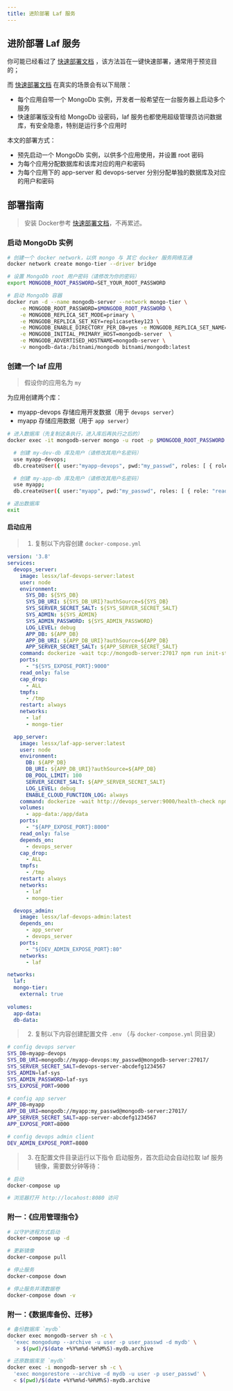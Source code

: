 ```yaml
---
title: 进阶部署 Laf 服务
---
```


## 进阶部署 Laf 服务

你可能已经看过了 [快速部署文档](./quick.md) ，该方法旨在一键快速部署，通常用于预览目的；

而 [快速部署文档](./quick.md) 在真实的场景会有以下局限：

- 每个应用自带一个 MongoDb 实例，开发者一般希望在一台服务器上启动多个服务
- 快速部署版没有给 MongoDb 设密码，laf 服务也都使用超级管理员访问数据库，有安全隐患，特别是运行多个应用时

本文的部署方式：
- 预先启动一个 MongoDb 实例，以供多个应用使用，并设置 root 密码
- 为每个应用分配数据库和该库对应的用户和密码
- 为每个应用下的 app-server 和 devops-server 分别分配单独的数据库及对应的用户和密码


## 部署指南


> 安装 Docker参考 [快速部署文档](./quick.md)，不再累述。

### 启动 MongoDb 实例

```sh
# 创建一个 docker network，以供 mongo 与 其它 docker 服务网络互通
docker network create mongo-tier --driver bridge

# 设置 MongoDb root 用户密码（请修改为你的密码）
export MONGODB_ROOT_PASSWORD=SET_YOUR_ROOT_PASSWORD

# 启动 MongoDb 容器
docker run -d --name mongodb-server --network mongo-tier \
    -e MONGODB_ROOT_PASSWORD=$MONGODB_ROOT_PASSWORD \
    -e MONGODB_REPLICA_SET_MODE=primary \
    -e MONGODB_REPLICA_SET_KEY=replicasetkey123 \
    -e MONGODB_ENABLE_DIRECTORY_PER_DB=yes -e MONGODB_REPLICA_SET_NAME=rs0 \
    -e MONGODB_INITIAL_PRIMARY_HOST=mongodb-server  \
    -e MONGODB_ADVERTISED_HOSTNAME=mongodb-server \
    -v mongodb-data:/bitnami/mongodb bitnami/mongodb:latest
```

### 创建一个 laf 应用

> 假设你的应用名为 `my`

为应用创建两个库：
- myapp-devops 存储应用开发数据（用于 `devops server`）
- myapp 存储应用数据（用于 `app server`）


```sh
# 进入数据库（先复制这条执行，进入库后再执行之后的）
docker exec -it mongodb-server mongo -u root -p $MONGODB_ROOT_PASSWORD

  # 创建 my-dev-db 库及用户（请修改其用户名密码）
  use myapp-devops;
  db.createUser({ user:"myapp-devops", pwd:"my_passwd", roles: [ { role: "readWrite", db: "myapp-devops" } ]});

  # 创建 my-app-db 库及用户（请修改其用户名密码）
  use myapp;
  db.createUser({ user:"myapp", pwd:"my_passwd", roles: [ { role: "readWrite", db: "myapp" } ]});

# 退出数据库
exit
```

#### 启动应用

> 1. 复制以下内容创建 `docker-compose.yml`

```yml
version: '3.8'
services: 
  devops_server:
    image: lessx/laf-devops-server:latest
    user: node
    environment: 
      SYS_DB: ${SYS_DB}
      SYS_DB_URI: ${SYS_DB_URI}?authSource=${SYS_DB}
      SYS_SERVER_SECRET_SALT: ${SYS_SERVER_SECRET_SALT}
      SYS_ADMIN: ${SYS_ADMIN}
      SYS_ADMIN_PASSWORD: ${SYS_ADMIN_PASSWORD}
      LOG_LEVEL: debug
      APP_DB: ${APP_DB}
      APP_DB_URI: ${APP_DB_URI}?authSource=${APP_DB}
      APP_SERVER_SECRET_SALT: ${APP_SERVER_SECRET_SALT}
    command: dockerize -wait tcp://mongodb-server:27017 npm run init-start
    ports:
      - "${SYS_EXPOSE_PORT}:9000"
    read_only: false
    cap_drop: 
      - ALL
    tmpfs: 
      - /tmp
    restart: always
    networks: 
      - laf
      - mongo-tier

  app_server:
    image: lessx/laf-app-server:latest
    user: node
    environment: 
      DB: ${APP_DB}
      DB_URI: ${APP_DB_URI}?authSource=${APP_DB}
      DB_POOL_LIMIT: 100
      SERVER_SECRET_SALT: ${APP_SERVER_SECRET_SALT}
      LOG_LEVEL: debug
      ENABLE_CLOUD_FUNCTION_LOG: always
    command: dockerize -wait http://devops_server:9000/health-check npm run init-start
    volumes:
      - app-data:/app/data
    ports:
      - "${APP_EXPOSE_PORT}:8000"
    read_only: false
    depends_on: 
      - devops_server
    cap_drop: 
      - ALL
    tmpfs: 
      - /tmp
    restart: always
    networks: 
      - laf
      - mongo-tier

  devops_admin:
    image: lessx/laf-devops-admin:latest
    depends_on: 
      - app_server
      - devops_server
    ports: 
      - "${DEV_ADMIN_EXPOSE_PORT}:80"
    networks: 
      - laf

networks:
  laf:
  mongo-tier:
    external: true
      
volumes:
  app-data:
  db-data:
```


> 2. 复制以下内容创建配置文件 `.env` （与 `docker-compose.yml` 同目录）

```sh
# config devops server 
SYS_DB=myapp-devops
SYS_DB_URI=mongodb://myapp-devops:my_passwd@mongodb-server:27017/
SYS_SERVER_SECRET_SALT=devops-server-abcdefg1234567
SYS_ADMIN=laf-sys
SYS_ADMIN_PASSWORD=laf-sys
SYS_EXPOSE_PORT=9000

# config app server
APP_DB=myapp
APP_DB_URI=mongodb://myapp:my_passwd@mongodb-server:27017/
APP_SERVER_SECRET_SALT=app-server-abcdefg1234567
APP_EXPOSE_PORT=8000

# config devops admin client
DEV_ADMIN_EXPOSE_PORT=8080
```

> 3. 在配置文件目录运行以下指令
启动服务，首次启动会自动拉取 laf 服务镜像，需要数分钟等待：

```sh
# 启动
docker-compose up

# 浏览器打开 http://locahost:8080 访问
```

### 附一：《应用管理指令》

```sh
# 以守护进程方式启动
docker-compose up -d

# 更新镜像
docker-compose pull

# 停止服务
docker-compose down

# 停止服务并清数据卷
docker-compose down -v
```

### 附一：《数据库备份、迁移》

```sh
# 备份数据库 `mydb`
docker exec mongodb-server sh -c \
  'exec mongodump --archive -u user -p user_passwd -d mydb' \
   > $(pwd)/$(date +%Y%m%d-%H%M%S)-mydb.archive

# 还原数据库至 `mydb`
docker exec -i mongodb-server sh -c \
  'exec mongorestore --archive -d mydb -u user -p user_passwd' \
  < $(pwd)/$(date +%Y%m%d-%H%M%S)-mydb.archive
```